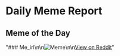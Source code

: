 # Daily Meme Report

## Meme of the Day
"### Me_irl\n\n![Meme](https://i.redd.it/yof8wi8d600e1.png)\n\n[View on Reddit](https://redd.it/1gnsq3j)"
